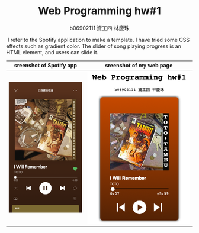 # <center>Web Programming hw#1</center>

<p align="center"> b06902111 資工四 林慶珠 </p>

​	I refer to the Spotify application to make a template. I have tried some CSS effects such as gradient color. The slider of song playing progress is an HTML element, and users can slide it.



|         sreenshot of Spotify app          |           sreenshot of my web page           |
| :---------------------------------------: | :------------------------------------------: |
| <img src="./ref.png" style="zoom:50%;" /> | <img src="./myweb.png" style="zoom:100%;" /> |





